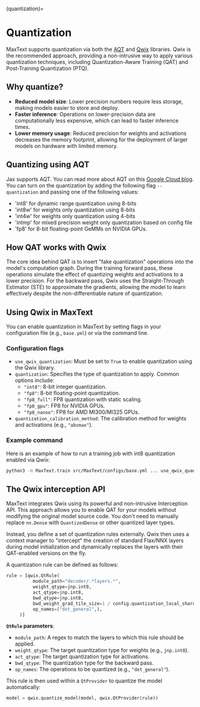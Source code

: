 <!--
 Copyright 2024 Google LLC

 Licensed under the Apache License, Version 2.0 (the "License");
 you may not use this file except in compliance with the License.
 You may obtain a copy of the License at

      https://www.apache.org/licenses/LICENSE-2.0

 Unless required by applicable law or agreed to in writing, software
 distributed under the License is distributed on an "AS IS" BASIS,
 WITHOUT WARRANTIES OR CONDITIONS OF ANY KIND, either express or implied.
 See the License for the specific language governing permissions and
 limitations under the License.
 -->

(quantization)=
# Quantization

MaxText supports quantization via both the [AQT](https://github.com/google/aqt) and [Qwix](https://github.com/google/qwix) libraries. Qwix is the recommended approach, providing a non-intrusive way to apply various quantization techniques, including Quantization-Aware Training (QAT) and Post-Training Quantization (PTQ).

## Why quantize?

*   **Reduced model size**: Lower precision numbers require less storage, making models easier to store and deploy.
*   **Faster inference**: Operations on lower-precision data are computationally less expensive, which can lead to faster inference times.
*   **Lower memory usage**: Reduced precision for weights and activations decreases the memory footprint, allowing for the deployment of larger models on hardware with limited memory.

## Quantizing using AQT

Jax supports AQT. You can read more about AQT on this [Google Cloud blog](https://cloud.google.com/blog/products/compute/accurate-quantized-training-aqt-for-tpu-v5e).
You can turn on the quantization by adding the following flag `--quantization` and passing one of the following values:

- 'int8' for dynamic range quantization using 8-bits
- 'int8w' for weights only quantization using 8-bits
- 'int4w' for weights only quantization using 4-bits
- 'intmp' for mixed precision weight only quantization based on config file
- 'fp8' for 8-bit floating-point GeMMs on NVIDIA GPUs.



## How QAT works with Qwix

The core idea behind QAT is to insert "fake quantization" operations into the model's computation graph. During the training forward pass, these operations simulate the effect of quantizing weights and activations to a lower precision. For the backward pass, Qwix uses the Straight-Through Estimator (STE) to approximate the gradients, allowing the model to learn effectively despite the non-differentiable nature of quantization.

## Using Qwix in MaxText

You can enable quantization in MaxText by setting flags in your configuration file (e.g., `base.yml`) or via the command line.

### Configuration flags

*   `use_qwix_quantization`: Must be set to `True` to enable quantization using the Qwix library.
*   `quantization`: Specifies the type of quantization to apply. Common options include:
    *   `"int8"`: 8-bit integer quantization.
    *   `"fp8"`: 8-bit floating-point quantization.
    *   `"fp8_full"`: FP8 quantization with static scaling.
    *   `"fp8_gpu"`: FP8 for NVIDIA GPUs.
    *   `"fp8_nanoo"`: FP8 for AMD MI300/MI325 GPUs.
*   `quantization_calibration_method`: The calibration method for weights and activations (e.g., `"absmax"`).

### Example command

Here is an example of how to run a training job with int8 quantization enabled via Qwix:

```bash
python3 -m MaxText.train src/MaxText/configs/base.yml ... use_qwix_quantization=True quantization='int8'
```

## The Qwix interception API

MaxText integrates Qwix using its powerful and non-intrusive Interception API. This approach allows you to enable QAT for your models without modifying the original model source code. You don't need to manually replace `nn.Dense` with `QuantizedDense` or other quantized layer types.

Instead, you define a set of quantization rules externally. Qwix then uses a context manager to "intercept" the creation of standard Flax/NNX layers during model initialization and dynamically replaces the layers with their QAT-enabled versions on the fly.

A quantization rule can be defined as follows:

```python
rule = [qwix.QtRule(
          module_path="decoder/.*layers.*",
          weight_qtype=jnp.int8,
          act_qtype=jnp.int8,
          bwd_qtype=jnp.int8,
          bwd_weight_grad_tile_size=1 / config.quantization_local_shard_count,
          op_names=("dot_general",),
     )]
```

**`QtRule` parameters**:

*   `module_path`: A regex to match the layers to which this rule should be applied.
*   `weight_qtype`: The target quantization type for weights (e.g., `jnp.int8`).
*   `act_qtype`: The target quantization type for activations.
*   `bwd_qtype`: The quantization type for the backward pass.
*   `op_names`: The operations to be quantized (e.g., `"dot_general"`).

This rule is then used within a `QtProvider` to quantize the model automatically:

```python
model = qwix.quantize_model(model, qwix.QtProvider(rule))
```
